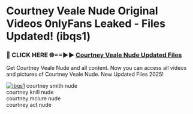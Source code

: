 # Courtney Veale Nude Original Videos 0nlyFans Leaked - Files Updated! (ibqs1)

<h3>🔴 CLICK HERE 🌐==►► <a href="https://tinyurl.com/52m3yx9h" rel="nofollow">Courtney Veale Nude Updated Files</a></h3>

Get Courtney Veale Nude and all content. Now you can access all videos and pictures of Courtney Veale Nude. New Updated Files 2025!

[![ibqs1](https://i.imgur.com/TnHtlc8.gif)](https://tinyurl.com/52m3yx9h)
courtney smith nude<br>
courtney knill nude<br>
courtney mclure nude<br>
courtney act nude